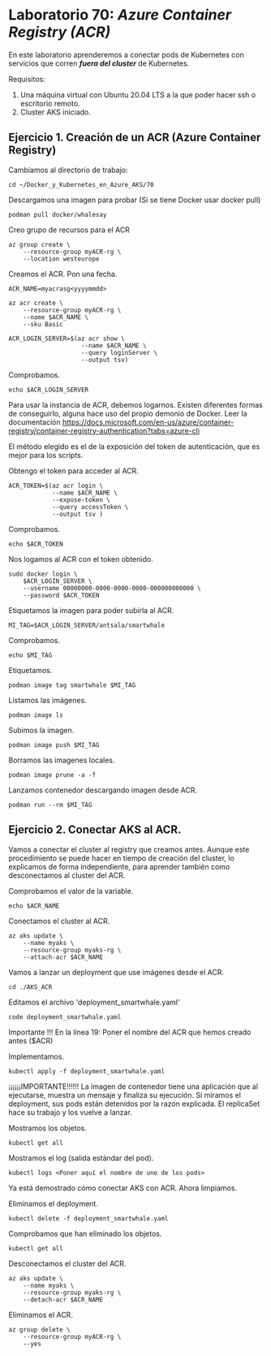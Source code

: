 # Laboratorio 70: ***Azure Container Registry (ACR)***
 
En este laboratorio aprenderemos a conectar pods de Kubernetes con servicios que corren ***fuera del cluster*** de Kubernetes.

Requisitos:

1. Una máquina virtual con Ubuntu 20.04 LTS a la que poder hacer ssh o escritorio remoto.
2. Cluster AKS iniciado.


## Ejercicio 1. Creación de un ACR (Azure Container Registry)

Cambiamos al directorio de trabajo:

```
cd ~/Docker_y_Kubernetes_en_Azure_AKS/70
```

Descargamos una imagen para probar (Si se tiene Docker usar docker pull)
```
podman pull docker/whalesay
```


Creo grupo de recursos para el ACR

```
az group create \
    --resource-group myACR-rg \
    --location westeurope
```


Creamos el ACR. Pon una fecha.

```
ACR_NAME=myacrasg<yyyymmdd>
```
```
az acr create \
    --resource-group myACR-rg \
    --name $ACR_NAME \
    --sku Basic
```
```
ACR_LOGIN_SERVER=$(az acr show \
                    --name $ACR_NAME \
                    --query loginServer \
                    --output tsv)
```

Comprobamos.

```
echo $ACR_LOGIN_SERVER
```

Para usar la instancia de ACR, debemos logarnos. Existen diferentes formas de conseguirlo, alguna hace uso del propio demonio de Docker. Leer la documentación https://docs.microsoft.com/en-us/azure/container-registry/container-registry-authentication?tabs=azure-cli

El método elegido es el de la exposición del token de autenticación, que es mejor para los scripts.

Obtengo el token para acceder al ACR.
```
ACR_TOKEN=$(az acr login \
            --name $ACR_NAME \
            --expose-token \
            --query accessToken \
            --output tsv )
```

Comprobamos.

```
echo $ACR_TOKEN
```

Nos logamos al ACR con el token obtenido.

```
sudo docker login \
    $ACR_LOGIN_SERVER \
    --username 00000000-0000-0000-0000-000000000000 \
    --password $ACR_TOKEN
```

Etiquetamos la imagen para poder subirla al ACR. 

```
MI_TAG=$ACR_LOGIN_SERVER/antsala/smartwhale
```

Comprobamos.
```
echo $MI_TAG
```

Etiquetamos.
```
podman image tag smartwhale $MI_TAG
```

Listamos las imágenes.
```
podman image ls
```

Subimos la imagen.
```
podman image push $MI_TAG
```

Borramos las imagenes locales.
```
podman image prune -a -f
```

Lanzamos contenedor descargando imagen desde ACR.
```
podman run --rm $MI_TAG
```



## Ejercicio 2. Conectar AKS al ACR.


Vamos a conectar el cluster al registry que creamos antes.  Aunque este procedimiento se puede hacer en tiempo de creación del cluster, lo explicamos de forma independiente, para aprender también como desconectamos al cluster del ACR.

Comprobamos el valor de la variable.

```
echo $ACR_NAME
```

Conectamos el cluster al ACR.

```
az aks update \
    --name myaks \
    --resource-group myaks-rg \
    --attach-acr $ACR_NAME
```

Vamos a lanzar un deployment que use imágenes desde el ACR.

```
cd ./AKS_ACR
```

Editamos el archivo 'deployment_smartwhale.yaml'

```
code deployment_smartwhale.yaml
```

Importante !!! En la línea 19: Poner el nombre del ACR que hemos creado antes ($ACR)

Implementamos.

```
kubectl apply -f deployment_smartwhale.yaml
```


¡¡¡¡¡¡IMPORTANTE!!!!!!
La imagen de contenedor tiene una aplicación que al ejecutarse, muestra un mensaje y finaliza su ejecución. Si miramos el deployment, sus pods están detenidos por la razón explicada. El replicaSet hace su trabajo y los vuelve a lanzar. 

Mostramos los objetos.

```
kubectl get all
```

Mostramos el log (salida estándar del pod).

```
kubectl logs <Poner aquí el nombre de uno de los pods>
```

Ya está demostrado cómo conectar AKS con ACR. Ahora limpiamos.

Eliminamos el deployment.

```
kubectl delete -f deployment_smartwhale.yaml
```

Comprobamos que han eliminado los objetos.

```
kubectl get all
```

Desconectamos el cluster del ACR.

```
az aks update \
    --name myaks \
    --resource-group myaks-rg \
    --detach-acr $ACR_NAME
```

Eliminamos el ACR.

```
az group delete \
    --resource-group myACR-rg \
    --yes
```
